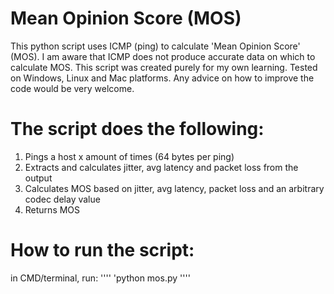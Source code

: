 # Mean Opinion Score (MOS)

This python script uses ICMP (ping) to calculate 'Mean Opinion Score' (MOS). 
I am aware that ICMP does not produce accurate data on which to calculate MOS. 
This script was created purely for my own learning. 
Tested on Windows, Linux and Mac platforms. 
Any advice on how to improve the code would be very welcome.


# The script does the following:

1. Pings a host x amount of times (64 bytes per ping)
2. Extracts and calculates jitter, avg latency and packet loss from the output
3. Calculates MOS based on jitter, avg latency, packet loss and an arbitrary codec delay value
4. Returns MOS


# How to run the script:

in CMD/terminal, run:
''''
'python mos.py <ip address> <ping count>
''''  
